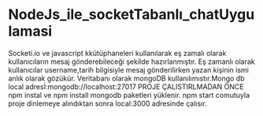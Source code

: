 # NodeJs_ile_socketTabanlı_chatUygulamasi
 Socketi.io ve javascript kkütüphaneleri kullanılarak eş zamalı olarak kullanıcıların mesaj gönderebileceği şekilde hazırlanmıştır.
Eş zamanlı olarak kullanıcılar username,tarih bilgisiyle mesaj gönderilirken yazan kişinin ismi anlık olarak gözükür.
Veritabanı olarak mongoDB kullanılımıstır.Mongo db local adresİ:mongodb://localhost:27017
PROJE ÇALISTIRLMADAN ÖNCE npm instal ve npm install mongodb paketleri  yüklenir.
npm start comutuyla proje dinlemeye alındıktan sonra local:3000 adresinde çalısır.
